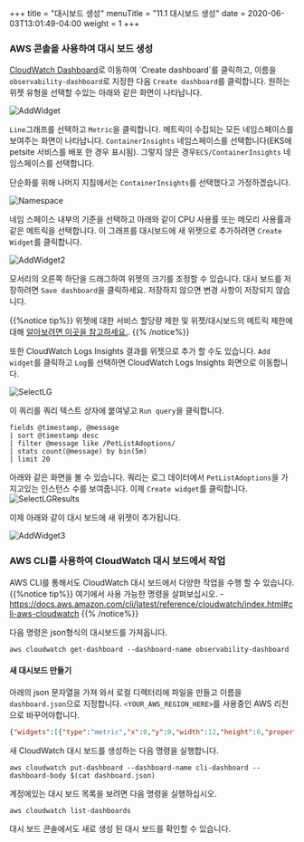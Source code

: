 +++
title = "대시보드 생성"
menuTitle = "11.1 대시보드 생성"
date = 2020-06-03T13:01:49-04:00
weight = 1
+++

### AWS 콘솔을 사용하여 대시 보드 생성
[CloudWatch Dashboard](https://console.aws.amazon.com/cloudwatch/home?#dashboards:)로 이동하여 `Create dashboard`를 클릭하고, 이름을 `observability-dashboard`로 지정한 다음 `Create dashboard`를 클릭합니다. 원하는 위젯 유형을 선택할 수있는 아래와 같은 화면이 나타납니다.

![AddWidget](/images/dashboard/dashboard1.png?classes=shadow)

`Line`그래프를 선택하고 `Metric`을 클릭합니다. 메트릭이 수집되는 모든 네임스페이스를 보여주는 화면이 나타납니다. `ContainerInsights` 네임스페이스를 선택합니다(EKS에 petsite 서비스를 배포 한 경우 표시됨). 그렇지 않은 경우`ECS/ContainerInsights` 네임스페이스를 선택합니다.

단순화를 위해 나머지 지침에서는 `ContainerInsights`를 선택했다고 가정하겠습니다. 

![Namespace](/images/dashboard/dashboard2.png?classes=shadow)

네임 스페이스 내부의 기준을 선택하고 아래와 같이 CPU 사용률 또는 메모리 사용률과 같은 메트릭을 선택합니다. 이 그래프를 대시보드에 새 위젯으로 추가하려면 `Create Widget`를 클릭합니다.

![AddWidget2](/images/dashboard/dashboard3.png?classes=shadow)

모서리의 오른쪽 하단을 드래그하여 위젯의 크기를 조정할 수 있습니다. 대시 보드를 저장하려면 `Save dashboard`을 클릭하세요. 저장하지 않으면 변경 사항이 저장되지 않습니다.

{{%notice tip%}}
위젯에 대한 서비스 할당량 제한 및 위젯/대시보드의 메트릭 제한에 대해 [알아보려면 이곳을 참고하세요.](https://docs.aws.amazon.com/AmazonCloudWatch/latest/monitoring/cloudwatch_limits.html).
{{% /notice%}}

또한 CloudWatch Logs Insights 결과를 위젯으로 추가 할 수도 있습니다.  `Add widget`를 클릭하고 `Log`를 선택하면 CloudWatch Logs Insights 화면으로 이동합니다.

![SelectLG](/images/dashboard/dashboard4.png?classes=shadow)

이 쿼리를 쿼리 텍스트 상자에 붙여넣고 `Run query`을 클릭합니다.

```
fields @timestamp, @message
| sort @timestamp desc
| filter @message like /PetListAdoptions/
| stats count(@message) by bin(5m)
| limit 20
```

아래와 같은 화면을 볼 수 있습니다. 쿼리는 로그 데이터에서 `PetListAdoptions`을 가지고있는 인스턴스 수를 보여줍니다. 이제 `Create widget`를 클릭합니다.
![SelectLGResults](/images/dashboard/dashboard5.png?classes=shadow)

이제 아래와 같이 대시 보드에 새 위젯이 추가됩니다.

![AddWidget3](/images/dashboard/dashboard6.png?classes=shadow)


### AWS CLI를 사용하여 CloudWatch 대시 보드에서 작업

AWS CLI를 통해서도 CloudWatch 대시 보드에서 다양한 작업을 수행 할 수 있습니다.
{{%notice tip%}}
여기에서 사용 가능한 명령을 살펴보십시오. - https://docs.aws.amazon.com/cli/latest/reference/cloudwatch/index.html#cli-aws-cloudwatch
{{% /notice%}}

다음 명령은 json형식의 대시보드를 가져옵니다.

```
aws cloudwatch get-dashboard --dashboard-name observability-dashboard
```

#### 새 대시보드 만들기

아래의 json 문자열을 가져 와서 로컬 디렉터리에 파일을 만들고 이름을 `dashboard.json`으로 지정합니다. `<YOUR_AWS_REGION_HERE>`를 사용중인 AWS 리전으로 바꾸어야합니다.
```json
{"widgets":[{"type":"metric","x":0,"y":0,"width":12,"height":6,"properties":{"view":"timeSeries","stacked":false,"metrics":[["ContainerInsights","pod_cpu_utilization","PodName","petsite-deployment","ClusterName","petsite","Namespace","default"]],"region":"<YOUR_AWS_REGION_HERE>"}}]}
```

새 CloudWatch 대시 보드를 생성하는 다음 명령을 실행합니다.

```
aws cloudwatch put-dashboard --dashboard-name cli-dashboard --dashboard-body $(cat dashboard.json)
```

계정에있는 대시 보드 목록을 보려면 다음 명령을 실행하십시오.

```
aws cloudwatch list-dashboards
```

대시 보드 콘솔에서도 새로 생성 된 대시 보드를 확인할 수 있습니다.